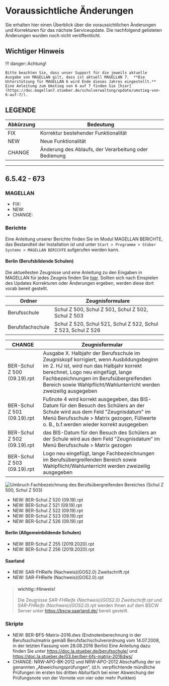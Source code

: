 # Voraussichtliche Änderungen

Sie erhalten hier einen Überblick über die voraussichtlichen Änderungen und Korrekturen für das nächste Serviceupdate. Die nachfolgend gelisteten Änderungen wurden noch nicht veröffentlicht.

## Wichtiger Hinweis

!!! danger::Achtung!

    Bitte beachten Sie, dass unser Support für die jeweils aktuelle Ausgabe von MAGELLAN gilt, dass ist aktuell MAGELLAN 7.  **Die Unterstützung für MAGELLAN 6 wird Ende dieses Jahres eingestellt.** Eine Anleitung zum Umstieg von 6 auf 7 finden Sie [hier](https://doc.magellan7.stueber.de/schulverwaltung/update/umstieg-von-6-auf-7/).

## LEGENDE

| Abkürzung | Bedeutung |
| --- | --- |
| FIX | Korrektur bestehender Funktionalität |
| NEW | Neue Funktionalität |
| CHANGE | Änderung des Ablaufs, der Verarbeitung oder Bedienung |

---

## 6.5.42 - 673

### MAGELLAN

* FIX:
* NEW:
* CHANGE:

### Berichte

Eine Anleitung unserer Berichte finden Sie im Modul MAGELLAN BERICHTE, das Bestandteil der Installation ist und unter `Start > Programme > Stüber Systems > MAGELLAN BERICHTE` aufgerufen werden kann.

#### Berlin (Berufsbildende Schulen)

Die aktuellesten Zeugnisse und eine Anleitung zu den Eingaben in MAGELLAN für jedes Zeugnis finden Sie  [hier](https://my.hidrive.com/share/qptlwhk642). Sollten sich nach Einspielen des Updates Korrekturen oder Änderungen ergeben, werden diese dort vorab bereit gestellt.

Ordner | Zeugnisformulare
--|--
Berufsschule | Schul Z 500, Schul Z 501, Schul Z 502, Schul Z 503 
Berufsfachschule | Schul Z 520, Schul 521, Schul Z 522, Schul Z 523, Schul Z 526 

CHANGE | Zeugnisformular
--|--
BER-Schul Z 500 (09.19).rpt | Ausgabe X. Halbjahr der Berufsschule im Zeugniskopf korrigiert, wenn Ausbildungsbeginn im 2. HJ ist, wird nun das Halbjahr korrekt berechnet, Logo neu eingefügt, lange Fachbezeichnungen im Berufsübergreifenden Bereich sowie Wahlpflicht/Wahlunterricht werden zweizeilig ausgegeben
BER-Schul Z 501 (09.19).rpt | Fußnote 4 wird korrekt ausgegeben, das BIS-Datum für den Besuch des Schülers an der Schule wird aus dem Feld "Zeugnisdatum" im Menü Berufsschule > Matrix gezogen, Füllwerte o. B., b.f.werden wieder korrekt ausgegeben
BER-Schul Z 502 (09.19).rpt | das BIS-Datum für den Besuch des Schülers an der Schule wird aus dem Feld "Zeugnisdatum" im Menü Berufsschule > Matrix gezogen
BER-Schul Z 503 (09.19).rpt | Logo neu eingefügt, lange Fachbezeichnungen im Berufsübergreifenden Bereich sowie Wahlpflicht/Wahlunterricht werden zweizeilig ausgegeben

![Umbruch Fachbezeichnung des Berufsübergreifenden Bereiches (Schul Z 500, Schul Z 503)](/images/liesmich/6.5.42_01.png)

* NEW: BER-Schul Z 520 (09.19).rpt
* NEW: BER-Schul Z 521 (09.19).rpt
* NEW: BER-Schul Z 522 (09.19).rpt
* NEW: BER-Schul Z 523 (09.19).rpt
* NEW: BER-Schul Z 526 (09.19).rpt

#### Berlin (Allgemeinbildende Schulen)

* NEW: BER-Schul Z 255 (2019.2020).rpt
* NEW: BER-Schul Z 256 (2019.2020).rpt
  
#### Saarland

* NEW: SAR-FHReife (Nachweis)(GOS2.0) Zweitschrift.rpt
* NEW: SAR-FHReife (Nachweis)(GOS2.0).rpt

> #### wichtig::Hinweis!
>
> Die Zeugnisse *SAR-FHReife (Nachweis)(GOS2.0) Zweitschrift.rpt* und *SAR-FHReife (Nachweis)(GOS2.0).rpt* werden Ihnen auf dem BSCW Server unter https://bscw.saarland.de/ bereit gestellt.

### Skripte

* NEW: BER-BFS-Matrix-2016.dws (Endnotenberechnung in der Berufsschulmatrix gemäß Berufsfachschulverordnung vom 14.07.2008, in der letzten Fassung vom 28.08.2016 Berlin) Eine Anleitung dazu finden Sie unter https://doc.la.stueber.de/berufsschule/ und https://doc.la.stueber.de/03.ber/ber-bfs-matrix-2016dws/
* CHANGE: NRW-APO-BK-2012 und NRW-APO-2012 Abschaffung der so genannten „Abweichungsprüfungen“, (d.h. verpflichtende mündliche Prüfungen im ersten bis dritten Abiturfach bei einer Abweichung der Prüfungsnote von der Vornote von vier oder mehr Punkten)